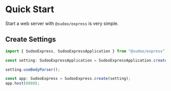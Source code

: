 # Quick Start

Start a web server with `@sudoo/express` is very simple.

## Create Settings

```ts
import { SudooExpress, SudooExpressApplication } from "@sudoo/express";

const setting: SudooExpressApplication = SudooExpressApplication.create('Example-Module', '1.0.0');

setting.useBodyParser();

const app: SudooExpress = SudooExpress.create(setting);
app.host(8080);
```
